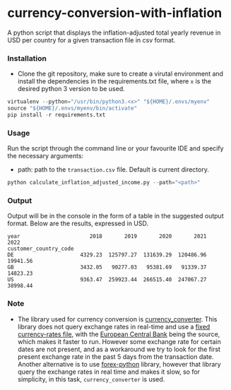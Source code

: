 # currency-conversion-with-inflation

A python script that displays the inflation-adjusted total yearly revenue in USD per country for a given transaction file in csv format.

### Installation
- Clone the git repository, make sure to create a virutal environment and install the dependencies in the
requirements.txt file, where `x` is the desired python 3 version to be used.
```python
virtualenv --python="/usr/bin/python3.<x>" "${HOME}/.envs/myenv"
source "${HOME}/.envs/myenv/bin/activate"
pip install -r requirements.txt
```

### Usage
Run the script through the command line or your favourite IDE and specify the necessary
arguments:
- path: path to the `transaction.csv` file. Default is current directory.

```python
python calculate_inflation_adjusted_income.py --path="<path>"
```

### Output
Output will be in the console in the form of a table in the suggested output format. Below are the results, expressed in USD.
```
year                      2018       2019       2020       2021      2022
customer_country_code                                                    
DE                     4329.23  125797.27  131639.29  120486.96  19941.56
GB                     3432.05   90277.03   95381.69   91339.37  14823.23
US                     9363.47  259923.44  266515.40  247067.27  38998.44
```


### Note
- The library used for currency conversion is [currency_converter](https://pypi.org/project/CurrencyConverter/). This library does not query exchange rates in real-time and use a [fixed currency-rates file](https://www.ecb.europa.eu/stats/eurofxref/eurofxref-hist.zip), with the [European Central Bank](https://www.ecb.europa.eu/home/html/index.en.html) being the source, which makes it faster to run. However some exchange rate for certain dates are not present, and as a workaround we try to look for the first present exchange rate in the past 5 days from the transaction date.
Another alternative is to use [forex-python](https://pypi.org/project/forex-python/) library, however that library query the exchange rates in real time and makes it slow, so for simplicity, in this task, `currency_converter` is used.
